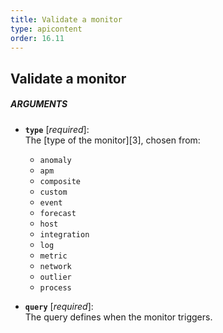 ```yaml
---
title: Validate a monitor
type: apicontent
order: 16.11
---
```

## Validate a monitor
##### ARGUMENTS
*   **`type`** [*required*]:  
    The [type of the monitor][3], chosen from:  
    *   `anomaly`
    *   `apm`
    *   `composite`
    *   `custom`
    *   `event`
    *   `forecast`
    *   `host`
    *   `integration`
    *   `log`
    *   `metric`
    *   `network`
    *   `outlier`
    *   `process`
    
*   **`query`** [*required*]:  
    The query defines when the monitor triggers.